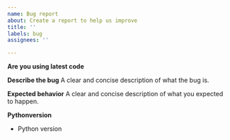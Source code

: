 ```yaml
---
name: Bug report
about: Create a report to help us improve
title: ''
labels: bug
assignees: ''

---
```

**Are you using latest code**


**Describe the bug**
A clear and concise description of what the bug is.


**Expected behavior**
A clear and concise description of what you expected to happen.



**Pythonversion**
 - Python version
